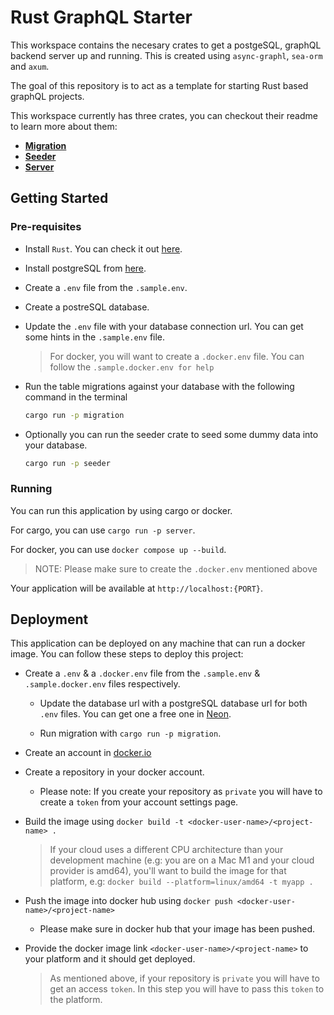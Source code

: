 # Rust GraphQL Starter

This workspace contains the necesary crates to get a postgeSQL, graphQL backend server up and running. This is created using `async-graphl`, `sea-orm` and `axum`.


The goal of this repository is to act as a template for starting Rust based graphQL projects.

This workspace currently has three crates, you can checkout their readme to learn more about them:
* [**Migration**](/migration/README.md)
* [**Seeder**](/seeder/Readme.md)
* [**Server**](/server/Readme.md)

## Getting Started

### Pre-requisites
* Install `Rust`. You can check it out [here](https://www.rust-lang.org/tools/install).

* Install postgreSQL from [here](https://www.postgresql.org/download/).

* Create a `.env` file from the `.sample.env`.

* Create a postreSQL database.

* Update the `.env` file with your database connection url. You can get some hints in the `.sample.env` file.

  > For docker, you will want to create a `.docker.env` file. You can follow the `.sample.docker.env for help`

* Run the table migrations against your database with the following command in the terminal
  ```bash
  cargo run -p migration
  ```

* Optionally you can run the seeder crate to seed some dummy data into your database.
  ```bash
  cargo run -p seeder
  ```

### Running
You can run this application by using cargo or docker.

For cargo, you can use `cargo run -p server`.

For docker, you can use `docker compose up --build`.
>NOTE: Please make sure to create the `.docker.env` mentioned above

Your application will be available at `http://localhost:{PORT}`.


## Deployment
This application can be deployed on any machine that can run a docker image. You can follow these steps to deploy this project:

* Create a `.env` & a `.docker.env` file from the `.sample.env` & `.sample.docker.env` files respectively.

  * Update the database url with a postgreSQL database url for both `.env` files. You can get one a free one in [Neon](https://neon.tech/).

  * Run migration with `cargo run -p migration`.

* Create an account in [docker.io](https://hub.docker.com/)

* Create a repository in your docker account.

  * Please note: If you create your repository as `private` you will have to create a `token` from your account settings page.



* Build the image using `docker build -t <docker-user-name>/<project-name> .`

  >If your cloud uses a different CPU architecture than your development machine (e.g: you are on a Mac M1 and your cloud provider is amd64), you'll want to build the image for that platform, e.g: `docker build --platform=linux/amd64 -t myapp .`

* Push the image into docker hub using `docker push <docker-user-name>/<project-name>`

  * Please make sure in docker hub that your image has been pushed.

* Provide the docker image link `<docker-user-name>/<project-name>` to your platform and it should get deployed.

  > As mentioned above, if your repository is `private` you will have to get an access `token`. In this step you will have to pass this `token` to the platform.